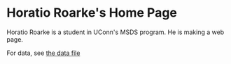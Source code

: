 # Horatio Roarke's Home Page


Horatio Roarke is a student in UConn's MSDS program. 
He is making a web page. 

For data, see [the data file](Data.md)


